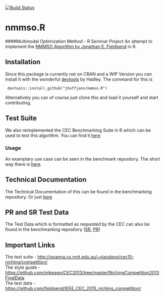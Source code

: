 [![Build Status](https://travis-ci.org/jhoffjann/nmmso.R.svg)](https://travis-ci.org/jhoffjann/nmmso.R)
# nmmso.R
####Multimodal Optimization Method - R Seminar Project
An attempt to implement the [NMMSO Algorithm by Jonathan E. Fieldsend](https://github.com/fieldsend/ieee_cec_2014_nmmso) in R.

## Installation
Since this package is currently not on CRAN and a WIP Version you can install it with the wonderful [devtools](https://github.com/hadley/devtools) by Hadley. The command for this is
	
	 devtools::install_github("jhoffjann/nmmso.R")

Alternatively you can of course just clone this and load it yourself and start contributing.


## Test Suite
We also reimplemented the CEC Benchmarking Suite in R which can be used to test this algorithm. You can find it [here](https://github.com/jhoffjann/nmmso_benchmark)

### Usage
An examplary use case can be seen in the benchmark repository. The short way there is [here](https://github.com/jhoffjann/nmmso_benchmark/blob/master/R/benchmark.R).

## Technical Documentation
The Technical Documentation of this can be found in the benchmarking repository. Or just [here](https://github.com/jhoffjann/nmmso_benchmark/blob/master/documentation/doc.pdf)

## PR and SR Test Data
The Test Data which is formatted as requested by the CEC can also be found in the benchmarking repository ([SR](https://github.com/jhoffjann/nmmso_benchmark/blob/master/nmmsor_sr.dat), [PR](https://github.com/jhoffjann/nmmso_benchmark/blob/master/nmmsor_pr.dat))

## Important Links
The test suite - http://goanna.cs.rmit.edu.au/~xiaodong/cec15-niching/competition/    
The style guide - https://github.com/mikeagn/CEC2013/tree/master/NichingCompetition2013FinalData    
The test data - https://github.com/fieldsend/IEEE_CEC_2015_niching_competition/

